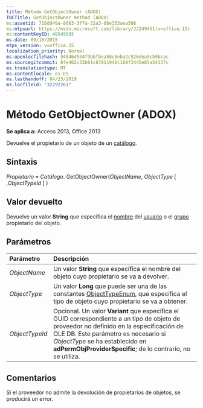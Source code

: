 ```yaml
---
title: Método GetObjectOwner (ADOX)
TOCTitle: GetObjectOwner method (ADOX)
ms:assetid: 716dd49a-8663-3f7a-32a3-0be353aea506
ms:mtpsurl: https://msdn.microsoft.com/library/JJ249451(v=office.15)
ms:contentKeyID: 48545585
ms.date: 09/18/2015
mtps_version: v=office.15
localization_priority: Normal
ms.openlocfilehash: 948464534f9bbfbea50c8eba2c926dea9cb9bcac
ms.sourcegitcommit: 8fe462c32b91c87911942c188f3445e85a54137c
ms.translationtype: MT
ms.contentlocale: es-ES
ms.lasthandoff: 04/23/2019
ms.locfileid: "32292261"
---
```

# <a name="getobjectowner-method-adox"></a>Método GetObjectOwner (ADOX)

**Se aplica a:** Access 2013, Office 2013

Devuelve el propietario de un objeto de un [catálogo](catalog-object-adox.md).

## <a name="syntax"></a>Sintaxis

*Propietario*  =  *Catálogo*. GetObjectOwner(*ObjectName*, *ObjectType* \[ ,*ObjectTypeId* \] )

## <a name="return-value"></a>Valor devuelto

Devuelve un valor **String** que especifica el [nombre](name-property-adox.md) del [usuario](user-object-adox.md) o el [grupo](group-object-adox.md) propietario del objeto.

## <a name="parameters"></a>Parámetros

|Parámetro|Descripción|
|:--------|:----------|
|*ObjectName* |Un valor **String** que especifica el nombre del objeto cuyo propietario se va a devolver.|
|*ObjectType* |Un valor **Long** que puede ser una de las constantes [ObjectTypeEnum](objecttypeenum.md), que especifica el tipo de objeto cuyo propietario se va a obtener.|
|*ObjectTypeId* |Opcional. Un valor **Variant** que especifica el GUID correspondiente a un tipo de objeto de proveedor no definido en la especificación de OLE DB. Este parámetro es necesario si *ObjectType* se ha establecido en **adPermObjProviderSpecific**; de lo contrario, no se utiliza.|

## <a name="remarks"></a>Comentarios

Si el proveedor no admite la devolución de propietarios de objetos, se producirá un error.

